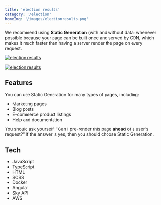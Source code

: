 ```yaml
---
title: 'election results'
category: '/election'
homeImg: '/images/electionresults.png'
---
```


We recommend using **Static Generation** (with and without data) whenever possible because your page can be built once and served by CDN, which makes it much faster than having a server render the page on every request.

[![election results](/images/electionresults2.png "election results")](https://www.capradio.org/election/california-midterm-election-results-2022/)

[![election results](/images/electionMob.png "election results")](https://www.capradio.org/election/california-midterm-election-results-2022/)

## Features
You can use Static Generation for many types of pages, including:

- Marketing pages
- Blog posts
- E-commerce product listings 
- Help and documentation

You should ask yourself: "Can I pre-render this page **ahead** of a user's request?" If the answer is yes, then you should choose Static Generation.

## Tech
- JavaScript
- TypeScript
- HTML
- SCSS
- Docker
- Angular
- Sky API
- AWS